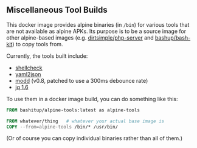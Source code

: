 ## Miscellaneous Tool Builds

This docker image provides alpine binaries (in `/bin`) for various tools that are not available as alpine APKs.  Its purpose is to be a source image for other alpine-based images (e.g. [dirtsimple/php-server](https://github.com/dirtsimple/php-server) and [bashup/bash-kit](https://github.com/bashup/bash-kit)) to copy tools from.

Currently, the tools built include:

* [shellcheck](https://github.com/koalaman/shellcheck)
* [yaml2json](https://github.com/bronze1man/yaml2json)
* [modd](https://github.com/cortesi/modd) (v0.8, patched to use a 300ms debounce rate)
* [jq 1.6](https://stedolan.github.io/jq/)

To use them in a docker image build, you can do something like this:

```dockerfile
FROM bashitup/alpine-tools:latest as alpine-tools

FROM whatever/thing   # whatever your actual base image is
COPY --from=alpine-tools /bin/* /usr/bin/
```

(Or of course you can copy individual binaries rather than all of them.)